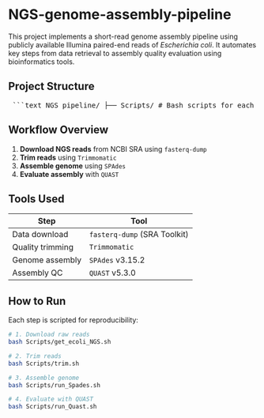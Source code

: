 # NGS-genome-assembly-pipeline

This project implements a short-read genome assembly pipeline using publicly available Illumina paired-end reads of *Escherichia coli*. It automates key steps from data retrieval to assembly quality evaluation using bioinformatics tools.

## Project Structure
<pre> ```text NGS_pipeline/ ├── Scripts/ # Bash scripts for each pipeline step ├── data/ # Raw and trimmed FASTQ files │ ├── raw/ │ └── trimmed/ ├── results/ # SPAdes assembly output and QUAST reports │ ├── ecoli_assembly/ │ └── quast_report/ └── README.md # This file ``` </pre>

## Workflow Overview
1. **Download NGS reads** from NCBI SRA using `fasterq-dump`
2. **Trim reads** using `Trimmomatic`
3. **Assemble genome** using `SPAdes`
4. **Evaluate assembly** with `QUAST`


## Tools Used
| Step        | Tool            |
|-------------|-----------------|
| Data download   | `fasterq-dump` (SRA Toolkit) |
| Quality trimming| `Trimmomatic` |
| Genome assembly | `SPAdes` v3.15.2 |
| Assembly QC     | `QUAST` v5.3.0 |


## How to Run
Each step is scripted for reproducibility:

```bash
# 1. Download raw reads
bash Scripts/get_ecoli_NGS.sh

# 2. Trim reads
bash Scripts/trim.sh

# 3. Assemble genome
bash Scripts/run_Spades.sh

# 4. Evaluate with QUAST
bash Scripts/run_Quast.sh

